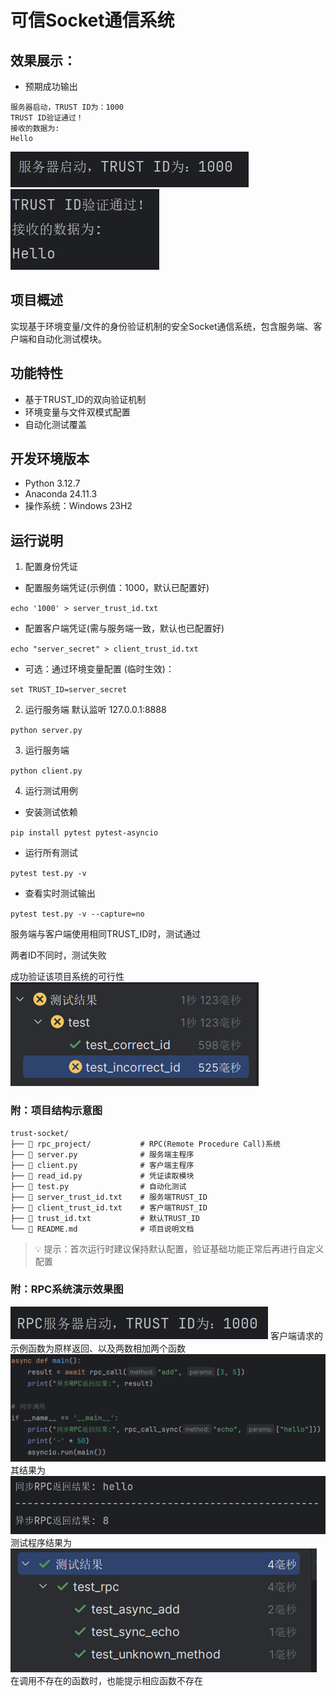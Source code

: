 # 可信Socket通信系统

## 效果展示：
- 预期成功输出

```
服务器启动，TRUST ID为：1000
TRUST ID验证通过！
接收的数据为: 
Hello
```

![效果演示图](screenshot1.png)
![效果演示图](screenshot2.png)

## 项目概述
实现基于环境变量/文件的身份验证机制的安全Socket通信系统，包含服务端、客户端和自动化测试模块。

## 功能特性
- 基于TRUST_ID的双向验证机制
- 环境变量与文件双模式配置
- 自动化测试覆盖

## 开发环境版本
- Python 3.12.7
- Anaconda 24.11.3
- 操作系统：Windows 23H2

## 运行说明
1. 配置身份凭证
- 配置服务端凭证(示例值：1000，默认已配置好)

`echo '1000' > server_trust_id.txt`

- 配置客户端凭证(需与服务端一致，默认也已配置好)

`echo "server_secret" > client_trust_id.txt`

- 可选：通过环境变量配置 (临时生效)：

`set TRUST_ID=server_secret`

2. 运行服务端
默认监听 127.0.0.1:8888

`python server.py`


3. 运行服务端

`python client.py`

4. 运行测试用例
- 安装测试依赖

`pip install pytest pytest-asyncio`

- 运行所有测试

`pytest test.py -v`

- 查看实时测试输出

`pytest test.py -v --capture=no`

服务端与客户端使用相同TRUST_ID时，测试通过

两者ID不同时，测试失败

成功验证该项目系统的可行性
![效果演示图](screenshot3.png)

### 附：项目结构示意图
```
trust-socket/
├── 📁 rpc_project/           # RPC(Remote Procedure Call)系统
├── 📄 server.py              # 服务端主程序
├── 📄 client.py              # 客户端主程序
├── 📄 read_id.py             # 凭证读取模块
├── 📄 test.py                # 自动化测试
├── 📄 server_trust_id.txt    # 服务端TRUST_ID
├── 📄 client_trust_id.txt    # 客户端TRUST_ID
├── 📄 trust_id.txt           # 默认TRUST_ID
└── 📄 README.md              # 项目说明文档
```
> 💡 提示：首次运行时建议保持默认配置，验证基础功能正常后再进行自定义配置

### 附：RPC系统演示效果图
![效果演示图](screenshot4.png)
客户端请求的示例函数为原样返回、以及两数相加两个函数
![效果演示图](screenshot5.png)
其结果为
![效果演示图](screenshot6.png)
测试程序结果为
![效果演示图](screenshot7.png)
在调用不存在的函数时，也能提示相应函数不存在

